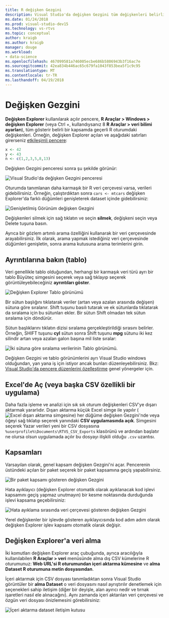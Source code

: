 ```yaml
---
title: R değişken Gezgini
description: Visual Studio'da değişken Gezgini tüm değişkenleri belirli bir kapsamda geçerli R oturumda gösterir.
ms.date: 01/24/2018
ms.prod: visual-studio-dev15
ms.technology: vs-rtvs
ms.topic: conceptual
author: kraigb
ms.author: kraigb
manager: douge
ms.workload:
- data-science
ms.openlocfilehash: 467099581a746005ecbe686b5806943b3f16ac7e
ms.sourcegitcommit: 42ea834b446ac65c679fa1043f853bea5f1c9c95
ms.translationtype: MT
ms.contentlocale: tr-TR
ms.lasthandoff: 04/19/2018
---
```

# <a name="variable-explorer"></a>Değişken Gezgini

**Değişken Explorer** kullanılarak açılır pencere, **R Araçlar > Windows > değişken Explorer** (veya Ctrl +, kullandıysanız 8 **R Araçlar > veri bilimi ayarları**), tüm gösterir belirli bir kapsamda geçerli R oturumdaki değişkenleri. Örneğin, değişken Explorer açılan ve aşağıdaki satırları girerseniz [etkileşimli pencere](interactive-repl-for-r-in-visual-studio.md):

```R
x <- 42
y <- 43
n <- c(1,2,3,5,8,13)
```

Değişken Gezgini penceresi sonra şu şekilde görünür:

![Visual Studio'da değişken Gezgini penceresi](media/variable-explorer-window.png)

Oturumda tanımlanan daha karmaşık bir R veri çerçevesi varsa, verileri gidebilirsiniz. Örneğin, çalıştırdıktan sonra `cars <- mtcars` değişken Explorer'da farklı düğümleri genişleterek dataset içinde gidebilirsiniz:

![Genişletilmiş Görünüm değişken Gezgini](media/variable-explorer-expanded-results.png)

Değişkenleri silmek için sağ tıklatın ve seçin **silmek**, değişkeni seçin veya Delete tuşuna basın.

Ayrıca bir gözlem artımlı arama özelliğini kullanarak bir veri çerçevesinde arayabilirsiniz. İlk olarak, arama yapmak istediğiniz veri çerçevesinde düğümleri genişletin, sonra arama kutusuna arama terimlerini girin.

## <a name="details-table-view"></a>Ayrıntılarına bakın (tablo)

Veri genellikle tablo olduğundan, herhangi bir karmaşık veri türü ayrı bir tablo Büyüteç simgesini seçerek veya sağ tıklayıp seçerek görüntüleyebileceğiniz **ayrıntıları göster**.

![Değişken Explorer Tablo görünümü](media/variable-explorer-table-view.png)

Bir sütun başlığını tıklatarak veriler (artan veya azalan arasında değişen) sütuna göre sıralanır. Shift tuşunu basılı tutarak ve ek sütunlarda tıklatarak da sıralama için bu sütunları ekler. Bir sütun Shift olmadan tek sütun sıralama için döndürür.

Sütun başlıklarını tıklatın dizisi sıralama gerçekleştirildiği sırasını belirler. Örneğin, SHIFT tuşunu **cyl** sütun sonra Shift tuşunu **mpg** sütunu iki kez silindir artan veya azalan galon başına mil liste sıralar:

![İki sütuna göre sıralama verilerinin Tablo görünümü.](media/variable-explorer-table-view-sorting.png)

Değişken Gezgini ve tablo görünümlerini ayrı Visual Studio windows olduğundan, yan yana iş için istiyor ancak bunları düzenleyebilirsiniz. Bkz: [Visual Studio'da pencere düzenlerini özelleştirme](../ide/customizing-window-layouts-in-visual-studio.md) genel yönergeler için.

## <a name="open-in-excel-or-other-csv-capable-application"></a>Excel'de Aç (veya başka CSV özellikli bir uygulama)

Daha fazla işleme ve analizi için sık sık oturum değişkenleri CSV'ye dışarı aktarmak yararlıdır. Dışarı aktarma küçük Excel simge ile yapılır (![Excel dışarı aktarma simgesine](media/variable-explorer-excel-icon.png)) her düğüme değişken Gezgini'nde veya öğeyi sağ tıklatıp seçerek yanındaki **CSV uygulamasında açık**. Simgesini seçerek Yazar verileri yeni bir CSV dosyasına `%userprofile%\Documents\RTVS_CSV_Exports` klasörünü ve ardından başlatır ne olursa olsun uygulamada açılır bu dosyayı ilişkili olduğu `.csv` uzantısı.

## <a name="scopes"></a>Kapsamları

Varsayılan olarak, genel kapsam değişken Gezgini'ni açar. Pencerenin üstündeki açılan bir paket seçerek bir paket kapsamına geçiş yapabilirsiniz.

![Bir paket kapsamı gösteren değişken Gezgini](media/variable-explorer-package-scopes.png)

Hata ayıklayıcı (değişken Explorer otomatik olarak ayıklanacak kod işlevi kapsamını geçiş yapmaz unutmayın) bir kesme noktasında durduğunda işlevi kapsama geçebilirsiniz:

![Hata ayıklama sırasında veri çerçevesi gösteren değişken Gezgini](media/variable-explorer-as-locals-window.png)

Yerel değişkenler bir işlevde gösteren ayıklayıcısında kod adım adım olarak değişken Explorer işlev kapsamı otomatik olarak değişir.

## <a name="importing-data-into-variable-explorer"></a>Değişken Explorer'a veri alma

İki komutları değişken Explorer araç çubuğunda, ayrıca aracılığıyla kullanılabilen **R Araçlar > veri** menüsünde alma dış CSV kümelerine R oturumunuz: **Web URL'si R oturumundan içeri aktarma kümesine** ve **alma Dataset R oturumuna metin dosyasından**. 

İçeri aktarmak için CSV dosyası tanımladıktan sonra Visual Studio görüntüler bir **alma Dataset** o veri dosyasını nasıl ayrıştırılır denetlemek için seçenekleri sahip iletişim (diğer bir deyişle, alan ayırıcı nedir ve tırnak işaretleri nasıl ele alınacağını). Aynı zamanda içeri aktarılan veri çerçevesi ve özgün veri dosyası önizlemesini görebilirsiniz:

![İçeri aktarma dataset iletişim kutusu](media/variable-explorer-import-dataset-dialog.png)

